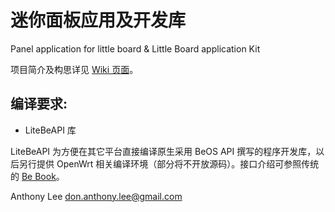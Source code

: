 # 迷你面板应用及开发库

Panel application for little board
&
Little Board application Kit


项目简介及构思详见 [Wiki 页面](https://github.com/DonAnthonyLee/npi_oled_panel/wiki)。

## 编译要求:

+ LiteBeAPI 库

LiteBeAPI 为方便在其它平台直接编译原生采用 BeOS API 撰写的程序开发库，以后另行提供 OpenWrt 相关编译环境（部分将不开放源码）。接口介绍可参照传统的 [Be Book](https://www.haiku-os.org/legacy-docs/bebook/)。

Anthony Lee <don.anthony.lee@gmail.com>

